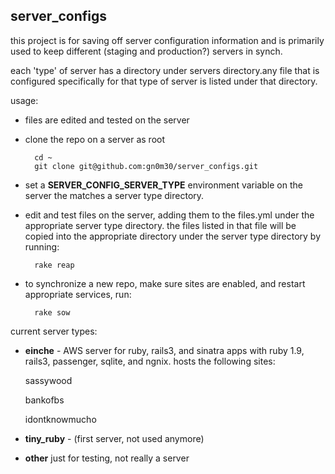 server_configs
----
this project is for saving off server configuration information and is primarily used to keep different (staging and production?) servers in synch. 

each 'type' of server has a directory under servers directory.any file that is configured specifically for that type of server is listed under that directory. 

usage:
- files are edited and tested on the server

- clone the repo on a server as root

	    cd ~
	    git clone git@github.com:gn0m30/server_configs.git
	
- set a __SERVER_CONFIG_SERVER_TYPE__ environment variable on the server the matches a server type directory.

- edit and test files on the server, adding them to the files.yml under the appropriate server type directory. the files listed in that file will be copied into the appropriate directory under the server type directory by running:
  
	    rake reap

- to synchronize a new repo, make sure sites are enabled, and restart appropriate services, run:

        rake sow

current server types:

* __einche__ - AWS server for ruby, rails3, and sinatra apps with ruby 1.9, rails3, passenger, sqlite, and ngnix. hosts the following sites:

    sassywood
    
    bankofbs
    
    idontknowmucho
    
* __tiny_ruby__ - (first server, not used anymore)

 * __other__
   just for testing, not really a server